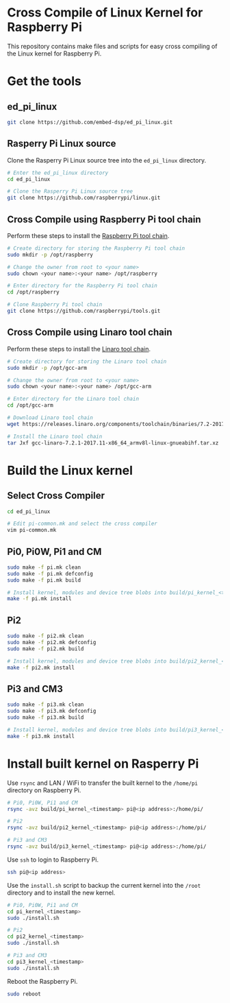 
Cross Compile of Linux Kernel for Raspberry Pi
==============================================
This repository contains make files and scripts for easy cross compiling of the Linux kernel for Raspberry Pi.

Get the tools
=============

## ed_pi_linux
```bash
git clone https://github.com/embed-dsp/ed_pi_linux.git
```

## Rasperry Pi Linux source
Clone the Rasperry Pi Linux source tree into the `ed_pi_linux` directory.

```bash
# Enter the ed_pi_linux directory
cd ed_pi_linux

# Clone the Rasperry Pi Linux source tree
git clone https://github.com/raspberrypi/linux.git
```

## Cross Compile using Raspberry Pi tool chain
Perform these steps to install the [Raspberry Pi tool chain](https://github.com/raspberrypi/tools).

```bash
# Create directory for storing the Raspberry Pi tool chain
sudo mkdir -p /opt/raspberry

# Change the owner from root to <your name>
sudo chown <your name>:<your name> /opt/raspberry

# Enter directory for the Raspberry Pi tool chain
cd /opt/raspberry

# Clone Raspberry Pi tool chain
git clone https://github.com/raspberrypi/tools.git
```

## Cross Compile using Linaro tool chain
Perform these steps to install the [Linaro tool chain](https://www.linaro.org/downloads).

```bash
# Create directory for storing the Linaro tool chain
sudo mkdir -p /opt/gcc-arm

# Change the owner from root to <your name>
sudo chown <your name>:<your name> /opt/gcc-arm

# Enter directory for the Linaro tool chain
cd /opt/gcc-arm

# Download Linaro tool chain
wget https://releases.linaro.org/components/toolchain/binaries/7.2-2017.11/armv8l-linux-gnueabihf/gcc-linaro-7.2.1-2017.11-x86_64_armv8l-linux-gnueabihf.tar.xz

# Install the Linaro tool chain
tar Jxf gcc-linaro-7.2.1-2017.11-x86_64_armv8l-linux-gnueabihf.tar.xz
```

Build the Linux kernel
======================

## Select Cross Compiler
```bash
cd ed_pi_linux

# Edit pi-common.mk and select the cross compiler
vim pi-common.mk
```

## Pi0, Pi0W, Pi1 and CM
```bash
sudo make -f pi.mk clean
sudo make -f pi.mk defconfig
sudo make -f pi.mk build

# Install kernel, modules and device tree blobs into build/pi_kernel_<timestamp> folder.
make -f pi.mk install
```

## Pi2
```bash
sudo make -f pi2.mk clean
sudo make -f pi2.mk defconfig
sudo make -f pi2.mk build

# Install kernel, modules and device tree blobs into build/pi2_kernel_<timestamp> folder.
make -f pi2.mk install
```

## Pi3 and CM3
```bash
sudo make -f pi3.mk clean
sudo make -f pi3.mk defconfig
sudo make -f pi3.mk build

# Install kernel, modules and device tree blobs into build/pi3_kernel_<timestamp> folder.
make -f pi3.mk install
```

# Install built kernel on Rasperry Pi
Use `rsync` and LAN / WiFi to transfer the built kernel to the `/home/pi` directory on Raspberry Pi.

```bash
# Pi0, Pi0W, Pi1 and CM
rsync -avz build/pi_kernel_<timestamp> pi@<ip address>:/home/pi/

# Pi2
rsync -avz build/pi2_kernel_<timestamp> pi@<ip address>:/home/pi/

# Pi3 and CM3
rsync -avz build/pi3_kernel_<timestamp> pi@<ip address>:/home/pi/
```

Use `ssh` to login to Raspberry Pi.

```bash
ssh pi@<ip address>
```

Use the `install.sh` script to backup the current kernel into the `/root` directory and to install the new kernel.

```bash
# Pi0, Pi0W, Pi1 and CM
cd pi_kernel_<timestamp>
sudo ./install.sh

# Pi2
cd pi2_kernel_<timestamp>
sudo ./install.sh

# Pi3 and CM3
cd pi3_kernel_<timestamp>
sudo ./install.sh
```

Reboot the Raspberry Pi.

```bash
sudo reboot
```